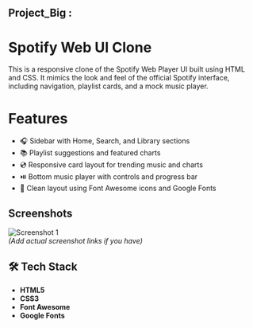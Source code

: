 ## Project_Big :
# Spotify Web UI Clone

This is a responsive clone of the Spotify Web Player UI built using HTML and CSS. It mimics the look and feel of the official Spotify interface, including navigation, playlist cards, and a mock music player.

# Features

- 🎧 Sidebar with Home, Search, and Library sections
- 📚 Playlist suggestions and featured charts
- 💿 Responsive card layout for trending music and charts
- ⏯️ Bottom music player with controls and progress bar
- 🎨 Clean layout using Font Awesome icons and Google Fonts

## Screenshots

![Screenshot 1](link-to-your-screenshot.png)  
*(Add actual screenshot links if you have)*

## 🛠️ Tech Stack

- **HTML5**
- **CSS3**
- **Font Awesome**
- **Google Fonts**

